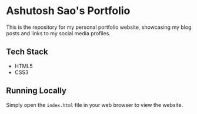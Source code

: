# Ashutosh Sao's Portfolio

This is the repository for my personal portfolio website, showcasing my blog posts and links to my social media profiles.

## Tech Stack

*   HTML5
*   CSS3

## Running Locally

Simply open the `index.html` file in your web browser to view the website.
